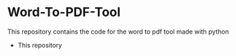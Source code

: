 # Word-To-PDF-Tool
This repository contains the code for the word to pdf tool made with python
- This repository 
